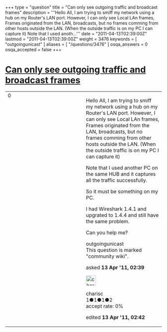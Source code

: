 +++
type = "question"
title = "Can only see outgoing traffic and broadcast frames"
description = '''Hello All, I am trying to smiff my network using a hub on my Router&#x27;s LAN port. However, I can only see Local LAn frames, Frames originated from the LAN, broadcasts, but no frames comming from other hosts outside the LAN. (When the outside traffic is on my PC I can capture it) Note that I used anoth...'''
date = "2011-04-13T02:39:00Z"
lastmod = "2011-04-13T02:39:00Z"
weight = 3476
keywords = [ "outgoingunicast" ]
aliases = [ "/questions/3476" ]
osqa_answers = 0
osqa_accepted = false
+++

<div class="headNormal">

# [Can only see outgoing traffic and broadcast frames](/questions/3476/can-only-see-outgoing-traffic-and-broadcast-frames)

</div>

<div id="main-body">

<div id="askform">

<table id="question-table" style="width:100%;"><colgroup><col style="width: 50%" /><col style="width: 50%" /></colgroup><tbody><tr class="odd"><td style="width: 30px; vertical-align: top"><div class="vote-buttons"><span id="post-3476-upvote" class="ajax-command post-vote up" rel="nofollow" title="I like this post (click again to cancel)"> </span><div id="post-3476-score" class="post-score" title="current number of votes">0</div><span id="post-3476-downvote" class="ajax-command post-vote down" rel="nofollow" title="I dont like this post (click again to cancel)"> </span> <span id="favorite-mark" class="ajax-command favorite-mark" rel="nofollow" title="mark/unmark this question as favorite (click again to cancel)"> </span><div id="favorite-count" class="favorite-count"></div></div></td><td><div id="item-right"><div class="question-body"><p>Hello All, I am trying to smiff my network using a hub on my Router's LAN port. However, I can only see Local LAn frames, Frames originated from the LAN, broadcasts, but no frames comming from other hosts outside the LAN. (When the outside traffic is on my PC I can capture it)</p><p>Note that I used another PC on the same HUB and it captures all the traffic successfully.</p><p>So it must be something on my PC.</p><p>I had Wireshark 1.4.1 and upgrated to 1.4.4 and still have the same problem.<br />
</p><p>Can you help me?</p></div><div id="question-tags" class="tags-container tags"><span class="post-tag tag-link-outgoingunicast" rel="tag" title="see questions tagged &#39;outgoingunicast&#39;">outgoingunicast</span></div><div id="question-controls" class="post-controls"><div class="community-wiki">This question is marked "community wiki".</div></div><div class="post-update-info-container"><div class="post-update-info post-update-info-user"><p>asked <strong>13 Apr '11, 02:39</strong></p><img src="https://secure.gravatar.com/avatar/5ddf08722ae72e2fc5cce472975b6ab1?s=32&amp;d=identicon&amp;r=g" class="gravatar" width="32" height="32" alt="charisc&#39;s gravatar image" /><p><span>charisc</span><br />
<span class="score" title="1 reputation points">1</span><span title="1 badges"><span class="badge1">●</span><span class="badgecount">1</span></span><span title="1 badges"><span class="silver">●</span><span class="badgecount">1</span></span><span title="2 badges"><span class="bronze">●</span><span class="badgecount">2</span></span><br />
<span class="accept_rate" title="Rate of the user&#39;s accepted answers">accept rate:</span> <span title="charisc has no accepted answers">0%</span> </br></p></div><div class="post-update-info post-update-info-edited"><p><span> edited <strong>13 Apr '11, 02:42</strong> </span></p></div></div><div id="comments-container-3476" class="comments-container"></div><div id="comment-tools-3476" class="comment-tools"></div><div class="clear"></div><div id="comment-3476-form-container" class="comment-form-container"></div><div class="clear"></div></div></td></tr></tbody></table>

</div>

</div>


